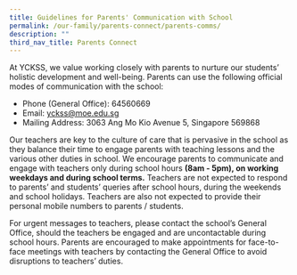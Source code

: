 ```yaml
---
title: Guidelines for Parents' Communication with School
permalink: /our-family/parents-connect/parents-comms/
description: ""
third_nav_title: Parents Connect
---
```

At YCKSS, we value working closely with parents to nurture our students’ holistic development and well-being. Parents can use the following official modes of communication with the school:      

* Phone (General Office): 64560669
* Email: [yckss@moe.edu.sg](mailto:yckss@moe.edu.sg)
* Mailing Address: 3063 Ang Mo Kio Avenue 5, Singapore 569868

Our teachers are key to the culture of care that is pervasive in the school as they balance their time to engage parents with teaching lessons and the various other duties in school. We encourage parents to communicate and engage with teachers only during school hours **(8am - 5pm), on working weekdays and during school terms.** Teachers are not expected to respond to parents’ and students’ queries after school hours, during the weekends and school holidays. Teachers are also not expected to provide their personal mobile numbers to parents / students.

For urgent messages to teachers, please contact the school’s General Office, should the teachers be engaged and are uncontactable during school hours. Parents are encouraged to make appointments for face-to-face meetings with teachers by contacting the General Office to avoid
disruptions to teachers’ duties.